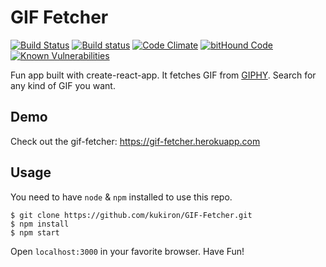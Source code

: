 # GIF Fetcher
[![Build Status](https://travis-ci.org/kukiron/gif-fetcher.svg?branch=master)](https://travis-ci.org/kukiron/gif-fetcher) [![Build status](https://ci.appveyor.com/api/projects/status/obu9hpc1udvo2dn1?svg=true)](https://ci.appveyor.com/project/kukiron/gif-fetcher)
 [![Code Climate](https://codeclimate.com/github/kukiron/gif-fetcher/badges/gpa.svg)](https://codeclimate.com/github/kukiron/gif-fetcher) [![bitHound Code](https://www.bithound.io/github/kukiron/gif-fetcher/badges/code.svg)](https://www.bithound.io/github/kukiron/gif-fetcher) [![Known Vulnerabilities](https://snyk.io/test/github/kukiron/gif-fetcher/badge.svg)](https://snyk.io/test/github/kukiron/gif-fetcher)

Fun app built with create-react-app. It fetches GIF from [GIPHY](https://giphy.com). Search for any kind of GIF you want.

## Demo
Check out the gif-fetcher: https://gif-fetcher.herokuapp.com

## Usage
You need to have ```node``` & ```npm``` installed to use this repo.

```
$ git clone https://github.com/kukiron/GIF-Fetcher.git
$ npm install
$ npm start
```

Open ```localhost:3000``` in your favorite browser. Have Fun!
